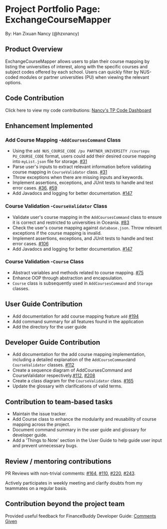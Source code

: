 # Project Portfolio Page: ExchangeCourseMapper

By: Han Zixuan Nancy (@hzxnancy)

## Product Overview

ExchangeCourseMapper allows users to plan their course mapping by listing the universities of interest, 
along with the specific courses and subject codes offered by each school. Users can quickly filter by NUS-coded 
modules or partner universities (PU) when viewing the relevant options.

## Code Contribution

Click here to view my code contributions: [Nancy's TP Code Dashboard](https://nus-cs2113-ay2425s1.github.io/tp-dashboard/?search=hzx&sort=groupTitle&sortWithin=title&timeframe=commit&mergegroup=&groupSelect=groupByRepos&breakdown=true&checkedFileTypes=docs~functional-code~test-code~other&since=2024-09-20&tabOpen=true&tabType=authorship&tabAuthor=hzxnancy&tabRepo=AY2425S1-CS2113-W10-2%2Ftp%5Bmaster%5D&authorshipIsMergeGroup=false&authorshipFileTypes=docs~functional-code~test-code&authorshipIsBinaryFileTypeChecked=false&authorshipIsIgnoredFilesChecked=false)

## Enhancement Implemented

### Add Course Mapping -`AddCoursesCommand` Class 

+ Using the `add NUS_COURSE_CODE /pu PARTNER_UNIVERSITY /coursepu PU_COURSE_CODE` format, users could add their desired 
  course mapping into `myList.json` file for storage.
  [#31](https://github.com/AY2425S1-CS2113-W10-2/tp/pull/31)
+ Parse user's inputs to extract relevant information before validating course mapping in `CourseValidator` class.
  [#31](https://github.com/AY2425S1-CS2113-W10-2/tp/pull/31)
+ Throw exceptions when there are missing inputs and keywords. 
+ Implement assertions, exceptions, and JUnit tests to handle and test error cases. 
 [#36](https://github.com/AY2425S1-CS2113-W10-2/tp/pull/36), 
 [#59](https://github.com/AY2425S1-CS2113-W10-2/tp/pull/59)
+ Add Javadocs and logging for better documentation.
 [#147](https://github.com/AY2425S1-CS2113-W10-2/tp/pull/147)

### Course Validation -`CourseValidator` Class

+ Validate user's course mapping in the `AddCoursesCommand` class to ensure it is correct and restricted to universities in Oceania.
  [#83](https://github.com/AY2425S1-CS2113-W10-2/tp/pull/83)
+ Check the user's course mapping against `database.json`. Throw relevant exceptions if the course mapping is invalid. 
+ Implement assertions, exceptions, and JUnit tests to handle and test error cases. 
  [#106](https://github.com/AY2425S1-CS2113-W10-2/tp/pull/106)
+ Add Javadocs and logging for better documentation.
  [#147](https://github.com/AY2425S1-CS2113-W10-2/tp/pull/147)

### Course Validation -`Course` Class

+ Abstract variables and methods related to course mapping. 
 [#75](https://github.com/AY2425S1-CS2113-W10-2/tp/pull/75)
+ Enhance OOP through abstraction and encapsulation.
+ `Course` class is subsequently used in `AddCoursesCommand` and `Storage` classes.

## User Guide Contribution

+ Add documentation for add course mapping feature `add` 
  [#194](https://github.com/AY2425S1-CS2113-W10-2/tp/pull/194)
+ Add command summary for all features found in the application
+ Add the directory for the user guide

## Developer Guide Contribution

+ Add documentation for the add course mapping implementation, including a detailed explanation of the `AddCourseCommand`and `CourseValidator` classes. [#112](https://github.com/AY2425S1-CS2113-W10-2/tp/pull/112)
+ Create a sequence diagram of AddCoursesCommand and CourseValidator respectively.[#112](https://github.com/AY2425S1-CS2113-W10-2/tp/pull/112), 
[#208](https://github.com/AY2425S1-CS2113-W10-2/tp/pull/208)
+ Create a class diagram for the `CourseValidator` class. 
 [#165](https://github.com/AY2425S1-CS2113-W10-2/tp/issues/165)
+ Update the glossary with clarifications of valid terms. 

## Contribution to team-based tasks
+ Maintain the issue tracker.
+ Add Course class to enhance the modularity and reusability of course mapping across the project.
+ Document command summary in the user guide and glossary for developer guide.
+ Add a 'Things to Note' section in the User Guide to help guide user input and prevent unnecessary bugs.

## Review / mentoring contributions

PR Reviews with non-trivial comments: 
 [#164](https://github.com/AY2425S1-CS2113-W10-2/tp/pull/164),
[#110](https://github.com/AY2425S1-CS2113-W10-2/tp/pull/110), 
[#220](https://github.com/AY2425S1-CS2113-W10-2/tp/pull/220),
[#243](https://github.com/AY2425S1-CS2113-W10-2/tp/pull/243).

Actively participates in weekly meeting and clarify doubts from my teammates on a regular basis.

## Contribution beyond the project team
Provided useful feedback for FinanceBuddy Developer Guide: [Comments Given](https://github.com/nus-cs2113-AY2425S1/tp/pull/25#pullrequestreview-2403417754)





